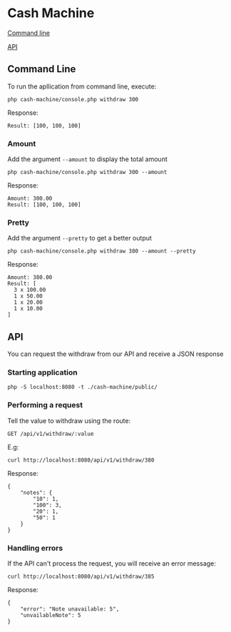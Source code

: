 # Cash Machine

[Command line](#command-line)

[API](#api)

## <a name="comand-line"></a> Command Line

To run the apllication from command line, execute:

    php cash-machine/console.php withdraw 300

Response:

    Result: [100, 100, 100]

### Amount

Add the argument `--amount` to display the total amount

    php cash-machine/console.php withdraw 300 --amount

Response:

    Amount: 300.00
    Result: [100, 100, 100]

### Pretty

Add the argument `--pretty` to get a better output

    php cash-machine/console.php withdraw 380 --amount --pretty

Response:

    Amount: 380.00
    Result: [
      3 x 100.00
      1 x 50.00
      1 x 20.00
      1 x 10.00
    ]

## <a name="api"></a> API

You can request the withdraw from our API and receive a JSON response

### Starting application

    php -S localhost:8080 -t ./cash-machine/public/

### Performing a request

Tell the value to withdraw using the route:
    
    GET /api/v1/withdraw/:value

E.g:

    curl http://localhost:8080/api/v1/withdraw/380

Response:

    {
        "notes": {
            "10": 1,
            "100": 3,
            "20": 1,
            "50": 1
        }
    }

### Handling errors

If the API can't process the request, you will receive an error message:

    curl http://localhost:8080/api/v1/withdraw/385

Response:

    {
        "error": "Note unavailable: 5",
        "unvailableNote": 5
    }
